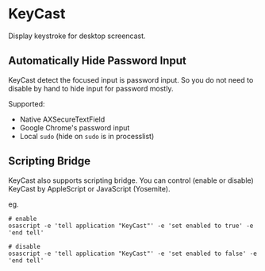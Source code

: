 KeyCast
=======

Display keystroke for desktop screencast.

Automatically Hide Password Input
---------------------------------

KeyCast detect the focused input is password input. So you do not need to disable by hand to hide input for password mostly.

Supported:

 * Native AXSecureTextField
 * Google Chrome's password input
 * Local `sudo` (hide on `sudo` is in processlist)

Scripting Bridge
----------------

KeyCast also supports scripting bridge. You can control (enable or disable) KeyCast by AppleScript or JavaScript (Yosemite).

eg.

    # enable 
    osascript -e 'tell application "KeyCast"' -e 'set enabled to true' -e 'end tell'

    # disable
    osascript -e 'tell application "KeyCast"' -e 'set enabled to false' -e 'end tell'
